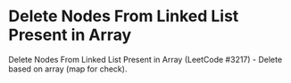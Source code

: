 # Delete Nodes From Linked List Present in Array

Delete Nodes From Linked List Present in Array (LeetCode #3217) - Delete based on array (map for check).

